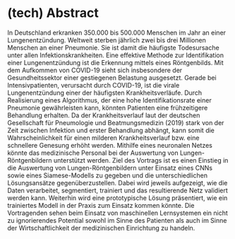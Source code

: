 # (tech) Abstract

In Deutschland erkranken 350.000 bis 500.000 Menschen im Jahr an einer Lungenentzündung.
Weltweit sterben jährlich zwei bis drei Millionen Menschen an einer Pneumonie.
Sie ist damit die häufigste Todesursache unter allen Infektionskrankheiten.
Eine effektive Methode zur Identifikation einer Lungenentzündung ist die Erkennung mittels eines Röntgenbilds.
Mit dem Aufkommen von COVID-19 sieht sich insbesondere der Gesundheitssektor einer gestiegenen Belastung ausgesetzt.
Gerade bei Intensivpatienten, verursacht durch COVID-19, ist die virale Lungenentzündung einer der häufigsten Krankheitsverläufe.
Durch Realisierung eines Algorithmus, der eine hohe Identifikationsrate einer Pneumonie gewährleisten kann, könnten Patienten eine frühzeitigere Behandlung erhalten.
Da der Krankheitsverlauf laut der deutschen Gesellschaft für Pneumologie und Beatmungsmedizin (2019) stark von der Zeit zwischen Infektion
und erster Behandlung abhängt, kann somit die Wahrscheinlichkeit für einen milderen Krankheitsverlauf bzw. eine schnellere Genesung erhöht werden.
Mithilfe eines neuronalen Netzes könnte das medizinische Personal bei der Auswertung von Lungen-Röntgenbildern unterstützt werden.
Ziel des Vortrags ist es einen Einstieg in die Auswertung von Lungen-Röntgenbildern unter Einsatz eines CNNs sowie eines Siamese-Modells zu gegeben
und die unterschiedlichen Lösungsansätze gegenüberzustellen.
Dabei wird jeweils aufgezeigt, wie die Daten verarbeitet, segmentiert, trainiert und das resultierende Netz validiert werden kann.
Weiterhin wird eine prototypische Lösung präsentiert, wie ein trainiertes Modell in der Praxis zum Einsatz kommen könnte. 
Die Vortragenden sehen beim Einsatz von maschinellen Lernsystemen ein nicht zu ignorierendes Potential sowohl 
im Sinne des Patienten als auch im Sinne der Wirtschaftlichkeit der medizinischen Einrichtung zu handeln. 
